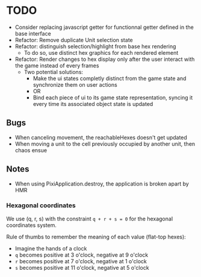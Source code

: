 # TODO

- Consider replacing javascript getter for functionnal getter defined in the base interface
- Refactor: Remove duplicate Unit selection state
- Refactor: distinguish selection/highlight from base hex rendering
  - To do so, use distinct hex graphics for each rendered element
- Refactor: Render changes to hex display only after the user interact with the game instead of every frames
  - Two potential solutions:
    - Make the ui states completly distinct from the game state and synchronize them on user actions
    - OR
    - Bind each piece of ui to its game state representation, syncing it every time its associated object state is updated

## Bugs

- When canceling movement, the reachableHexes doesn't get updated
- When moving a unit to the cell previously occupied by another unit, then chaos ensue

## Notes

- When using PixiApplication.destroy, the application is broken apart by HMR

### Hexagonal coordinates

We use (q, r, s) with the constraint `q + r + s = 0` for the hexagonal coordinates system.

Rule of thumbs to remember the meaning of each value (flat-top hexes):

- Imagine the hands of a clock
- `q` becomes positive at 3 o'clock, negative at 9 o'clock
- `r` becomes positive at 7 o'clock, negative at 1 o'clock
- `s` becomes positive at 11 o'clock, negative at 5 o'clock
